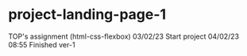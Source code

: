 # project-landing-page-1

TOP's assignment (html-css-flexbox)
03/02/23 Start project
04/02/23 08:55 Finished ver-1